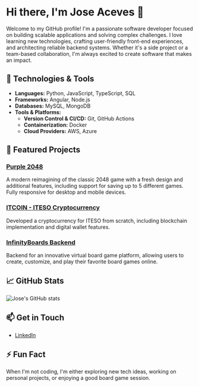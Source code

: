 # Hi there, I'm Jose Aceves 👋

Welcome to my GitHub profile! I'm a passionate software developer focused on building scalable applications and solving complex challenges. I love learning new technologies, crafting user-friendly front-end experiences, and architecting reliable backend systems. Whether it's a side project or a team-based collaboration, I'm always excited to create software that makes an impact.

## 🔧 Technologies & Tools
- **Languages:** Python, JavaScript, TypeScript, SQL  
- **Frameworks:** Angular, Node.js  
- **Databases:** MySQL, MongoDB  
- **Tools & Platforms:**  
  - **Version Control & CI/CD:** Git, GitHub Actions  
  - **Containerization:** Docker  
  - **Cloud Providers:** AWS, Azure  

## 🚀 Featured Projects
### [Purple 2048](https://github.com/joseAcevesG/Purple_2048)  
A modern reimagining of the classic 2048 game with a fresh design and additional features, including support for saving up to 5 different games. Fully responsive for desktop and mobile devices.

### [ITCOIN - ITESO Cryptocurrency](https://github.com/Salvador025/Crypto)  
Developed a cryptocurrency for ITESO from scratch, including blockchain implementation and digital wallet features.

### [InfinityBoards Backend](https://github.com/Salvador025/ProyectoFServs)  
Backend for an innovative virtual board game platform, allowing users to create, customize, and play their favorite board games online.

## 📈 GitHub Stats
![Jose's GitHub stats](https://github-readme-stats.vercel.app/api?username=joseAcevesG&show_icons=true&theme=radical)

## 📫 Get in Touch
- [LinkedIn](https://www.linkedin.com/in/jose-carlos-aceves-gonzalez/)

## ⚡ Fun Fact
When I'm not coding, I'm either exploring new tech ideas, working on personal projects, or enjoying a good board game session.
